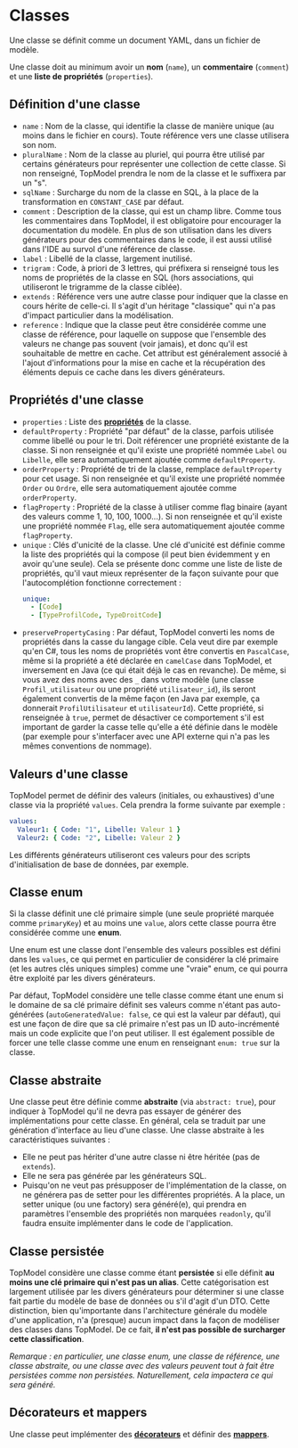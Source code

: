 # Classes

Une classe se définit comme un document YAML, dans un fichier de modèle.

Une classe doit au minimum avoir un **nom** (`name`), un **commentaire** (`comment`) et une **liste de propriétés** (`properties`).

## Définition d'une classe

- `name` : Nom de la classe, qui identifie la classe de manière unique (au moins dans le fichier en cours). Toute référence vers une classe utilisera son nom.
- `pluralName` : Nom de la classe au pluriel, qui pourra être utilisé par certains générateurs pour représenter une collection de cette classe. Si non renseigné, TopModel prendra le nom de la classe et le suffixera par un "s".
- `sqlName` : Surcharge du nom de la classe en SQL, à la place de la transformation en `CONSTANT_CASE` par défaut.
- `comment` : Description de la classe, qui est un champ libre. Comme tous les commentaires dans TopModel, il est obligatoire pour encourager la documentation du modèle. En plus de son utilisation dans les divers générateurs pour des commentaires dans le code, il est aussi utilisé dans l'IDE au survol d'une référence de classe.
- `label` : Libellé de la classe, largement inutilisé.
- `trigram` : Code, à priori de 3 lettres, qui préfixera si renseigné tous les noms de propriétés de la classe en SQL (hors associations, qui utiliseront le trigramme de la classe ciblée).
- `extends` : Référence vers une autre classe pour indiquer que la classe en cours hérite de celle-ci. Il s'agit d'un héritage "classique" qui n'a pas d'impact particulier dans la modélisation.
- `reference` : Indique que la classe peut être considérée comme une classe de référence, pour laquelle on suppose que l'ensemble des valeurs ne change pas souvent (voir jamais), et donc qu'il est souhaitable de mettre en cache. Cet attribut est généralement associé à l'ajout d'informations pour la mise en cache et la récupération des éléments depuis ce cache dans les divers générateurs.

## Propriétés d'une classe

- `properties` : Liste des [**propriétés**](/model/properties.md) de la classe.
- `defaultProperty` : Propriété "par défaut" de la classe, parfois utilisée comme libellé ou pour le tri. Doit référencer une propriété existante de la classe. Si non renseignée et qu'il existe une propriété nommée `Label` ou `Libelle`, elle sera automatiquement ajoutée comme `defaultProperty`.
- `orderProperty` : Propriété de tri de la classe, remplace `defaultProperty` pour cet usage. Si non renseignée et qu'il existe une propriété nommée `Order` ou `Ordre`, elle sera automatiquement ajoutée comme `orderProperty`.
- `flagProperty` : Propriété de la classe à utiliser comme flag binaire (ayant des valeurs comme 1, 10, 100, 1000...). Si non renseignée et qu'il existe une propriété nommée `Flag`, elle sera automatiquement ajoutée comme `flagProperty`.
- `unique` : Clés d'unicité de la classe. Une clé d'unicité est définie comme la liste des propriétés qui la compose (il peut bien évidemment y en avoir qu'une seule). Cela se présente donc comme une liste de liste de propriétés, qu'il vaut mieux représenter de la façon suivante pour que l'autocomplétion fonctionne correctement :
  ```yaml
  unique:
    - [Code]
    - [TypeProfilCode, TypeDroitCode]
  ```
- `preservePropertyCasing` : Par défaut, TopModel converti les noms de propriétés dans la casse du langage cible. Cela veut dire par exemple qu'en C#, tous les noms de propriétés vont être convertis en `PascalCase`, même si la propriété a été déclarée en `camelCase` dans TopModel, et inversement en Java (ce qui était déjà le cas en revanche). De même, si vous avez des noms avec des `_` dans votre modèle (une classe `Profil_utilisateur` ou une propriété `utilisateur_id`), ils seront également convertis de la même façon (en Java par exemple, ça donnerait `ProfilUtilisateur` et `utilisateurId`). Cette propriété, si renseignée à `true`, permet de désactiver ce comportement s'il est important de garder la casse telle qu'elle a été définie dans le modèle (par exemple pour s'interfacer avec une API externe qui n'a pas les mêmes conventions de nommage).

## Valeurs d'une classe

TopModel permet de définir des valeurs (initiales, ou exhaustives) d'une classe via la propriété `values`. Cela prendra la forme suivante par exemple :

```yaml
values:
  Valeur1: { Code: "1", Libelle: Valeur 1 }
  Valeur2: { Code: "2", Libelle: Valeur 2 }
```

Les différents générateurs utiliseront ces valeurs pour des scripts d'initialisation de base de données, par exemple.

## Classe enum

Si la classe définit une clé primaire simple (une seule propriété marquée comme `primaryKey`) et au moins une `value`, alors cette classe pourra être considérée comme une **enum**.

Une enum est une classe dont l'ensemble des valeurs possibles est défini dans les `values`, ce qui permet en particulier de considérer la clé primaire (et les autres clés uniques simples) comme une "vraie" enum, ce qui pourra être exploité par les divers générateurs.

Par défaut, TopModel considère une telle classe comme étant une enum si le domaine de sa clé primaire définit ses valeurs comme n'étant pas auto-générées (`autoGeneratedValue: false`, ce qui est la valeur par défaut), qui est une façon de dire que sa clé primaire n'est pas un ID auto-incrémenté mais un code explicite que l'on peut utiliser. Il est également possible de forcer une telle classe comme une enum en renseignant `enum: true` sur la classe.

## Classe abstraite

Une classe peut être définie comme **abstraite** (via `abstract: true`), pour indiquer à TopModel qu'il ne devra pas essayer de générer des implémentations pour cette classe. En général, cela se traduit par une génération d'interface au lieu d'une classe. Une classe abstraite à les caractéristiques suivantes :

- Elle ne peut pas hériter d'une autre classe ni être héritée (pas de `extends`).
- Elle ne sera pas générée par les générateurs SQL.
- Puisqu'on ne veut pas présupposer de l'implémentation de la classe, on ne générera pas de setter pour les différentes propriétés. A la place, un setter unique (ou une factory) sera généré(e), qui prendra en paramètres l'ensemble des propriétés non marquées `readonly`, qu'il faudra ensuite implémenter dans le code de l'application.

## Classe persistée

TopModel considère une classe comme étant **persistée** si elle définit **au moins une clé primaire qui n'est pas un alias**. Cette catégorisation est largement utilisée par les divers générateurs pour déterminer si une classe fait partie du modèle de base de données ou s'il d'agit d'un DTO. Cette distinction, bien qu'importante dans l'architecture générale du modèle d'une application, n'a (presque) aucun impact dans la façon de modéliser des classes dans TopModel. De ce fait, **il n'est pas possible de surcharger cette classification**.

_Remarque : en particulier, une classe enum, une classe de référence, une classe abstraite, ou une classe avec des valeurs peuvent tout à fait être persistées comme non persistées. Naturellement, cela impactera ce qui sera généré._

## Décorateurs et mappers

Une classe peut implémenter des **[décorateurs](/model/decorators.md)** et définir des **[mappers](/model/mappers.md)**.
